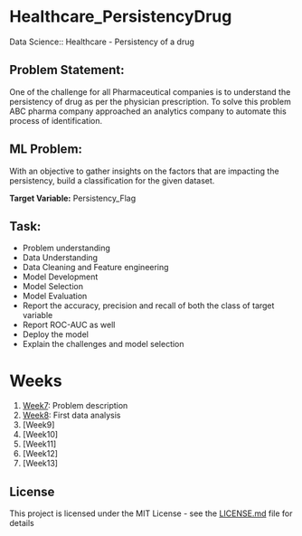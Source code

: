 # Healthcare_PersistencyDrug
Data Science:: Healthcare - Persistency of a drug

## Problem Statement:

One of the challenge for all Pharmaceutical companies is to understand the persistency of drug as per the physician prescription. To solve this problem ABC pharma company approached an analytics company to automate this process of identification.

## ML Problem:

With an objective to gather insights on the factors that are impacting the persistency, build a classification for the given dataset.

**Target Variable:** Persistency_Flag

## Task:

* Problem understanding
* Data Understanding
* Data Cleaning and Feature engineering
* Model Development
* Model Selection
* Model Evaluation
* Report the accuracy, precision and recall of both the class of target variable
* Report ROC-AUC as well
* Deploy the model
* Explain the challenges and model selection

# Weeks
1. [Week7](https://github.com/And2300/Healthcare_PersistencyDrug/tree/main/Week%207): Problem description
2. [Week8](https://github.com/And2300/Healthcare_PersistencyDrug/tree/main/Week%208): First data analysis
3. [Week9]
4. [Week10]
5. [Week11]
6. [Week12]
7. [Week13]

## License
This project is licensed under the MIT License - see the [LICENSE.md](LICENSE.md) file for details
